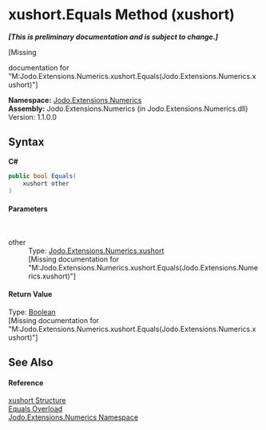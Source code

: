 # xushort.Equals Method (xushort)
 _**\[This is preliminary documentation and is subject to change.\]**_

\[Missing <summary> documentation for "M:Jodo.Extensions.Numerics.xushort.Equals(Jodo.Extensions.Numerics.xushort)"\]

**Namespace:**&nbsp;<a href="N_Jodo_Extensions_Numerics">Jodo.Extensions.Numerics</a><br />**Assembly:**&nbsp;Jodo.Extensions.Numerics (in Jodo.Extensions.Numerics.dll) Version: 1.1.0.0

## Syntax

**C#**<br />
``` C#
public bool Equals(
	xushort other
)
```


#### Parameters
&nbsp;<dl><dt>other</dt><dd>Type: <a href="T_Jodo_Extensions_Numerics_xushort">Jodo.Extensions.Numerics.xushort</a><br />\[Missing <param name="other"/> documentation for "M:Jodo.Extensions.Numerics.xushort.Equals(Jodo.Extensions.Numerics.xushort)"\]</dd></dl>

#### Return Value
Type: <a href="https://docs.microsoft.com/dotnet/api/system.boolean" target="_blank" rel="noopener noreferrer">Boolean</a><br />\[Missing <returns> documentation for "M:Jodo.Extensions.Numerics.xushort.Equals(Jodo.Extensions.Numerics.xushort)"\]

## See Also


#### Reference
<a href="T_Jodo_Extensions_Numerics_xushort">xushort Structure</a><br /><a href="Overload_Jodo_Extensions_Numerics_xushort_Equals">Equals Overload</a><br /><a href="N_Jodo_Extensions_Numerics">Jodo.Extensions.Numerics Namespace</a><br />